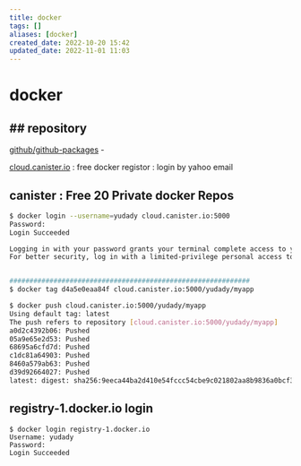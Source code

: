 ```yaml
---
title: docker
tags: []
aliases: [docker]
created_date: 2022-10-20 15:42
updated_date: 2022-11-01 11:03
---
```


# docker

## ## repository

[github/github-packages](../github/github-packages.md)  -  

[cloud.canister.io](https://cloud.canister.io/n/yudady) : free docker registor : login by yahoo email

## canister : Free 20 Private docker Repos

```bash
$ docker login --username=yudady cloud.canister.io:5000
Password:
Login Succeeded

Logging in with your password grants your terminal complete access to your account.
For better security, log in with a limited-privilege personal access token. Learn more at https://docs.docker.com/go/access-tokens/


############################################################
$ docker tag d4a5e0eaa84f cloud.canister.io:5000/yudady/myapp

$ docker push cloud.canister.io:5000/yudady/myapp
Using default tag: latest
The push refers to repository [cloud.canister.io:5000/yudady/myapp]
a0d2c4392b06: Pushed
05a9e65e2d53: Pushed
68695a6cfd7d: Pushed
c1dc81a64903: Pushed
8460a579ab63: Pushed
d39d92664027: Pushed
latest: digest: sha256:9eeca44ba2d410e54fccc54cbe9c021802aa8b9836a0bcf3d3229354e4c8870e size: 1569


```


## registry-1.docker.io login

```shell
$ docker login registry-1.docker.io
Username: yudady
Password:
Login Succeeded
```